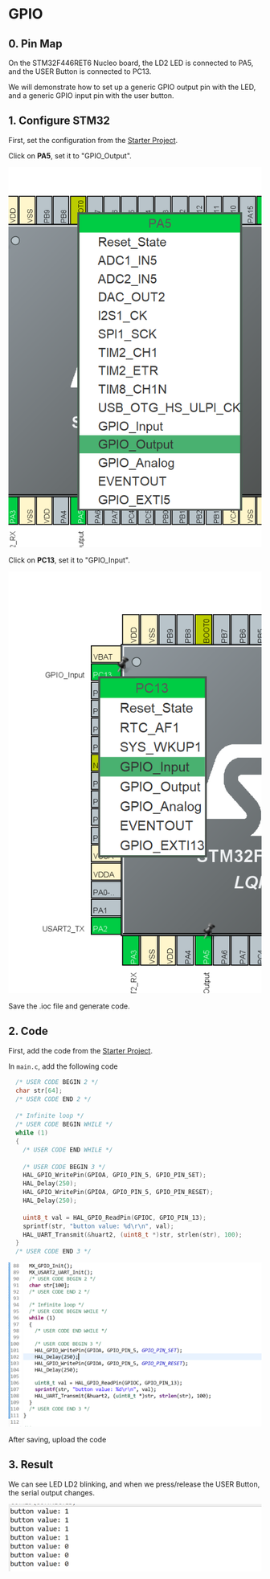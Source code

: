 # GPIO

## 0. Pin Map

On the STM32F446RET6 Nucleo board, the LD2 LED is connected to PA5, and the USER Button is connected to PC13.

We will demonstrate how to set up a generic GPIO output pin with the LED, and a generic GPIO input pin with the user button.

## 1. Configure STM32

First, set the configuration from the [Starter Project](../getting-started/running-a-starter-project.md).



Click on **PA5**, set it to "GPIO\_Output".

![](<../../.gitbook/assets/image (107).png>)



Click on **PC13**, set it to "GPIO\_Input".

![](<../../.gitbook/assets/image (16).png>)

Save the .ioc file and generate code.

## 2. Code

First, add the code from the [Starter Project](../getting-started/running-a-starter-project.md).



In `main.c`, add the following code

```c
  /* USER CODE BEGIN 2 */
  char str[64];
  /* USER CODE END 2 */

  /* Infinite loop */
  /* USER CODE BEGIN WHILE */
  while (1)
  {
    /* USER CODE END WHILE */

    /* USER CODE BEGIN 3 */
    HAL_GPIO_WritePin(GPIOA, GPIO_PIN_5, GPIO_PIN_SET);
    HAL_Delay(250);
    HAL_GPIO_WritePin(GPIOA, GPIO_PIN_5, GPIO_PIN_RESET);
    HAL_Delay(250);

    uint8_t val = HAL_GPIO_ReadPin(GPIOC, GPIO_PIN_13);
    sprintf(str, "button value: %d\r\n", val);
    HAL_UART_Transmit(&huart2, (uint8_t *)str, strlen(str), 100);
  }
  /* USER CODE END 3 */
```

![](<../../.gitbook/assets/image (119).png>)



After saving, upload the code

## 3. Result

We can see LED LD2 blinking, and when we press/release the USER Button, the serial output changes.

![](<../../.gitbook/assets/image (28).png>)

